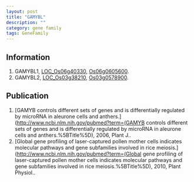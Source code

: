 ```yaml
---
layout: post
title: "GAMYBL"
description: ""
category: gene family
tags: GeneFamily
---
```


## Information
1. GAMYBL1, [LOC_Os06g40330](http://rice.plantbiology.msu.edu/cgi-bin/ORF_infopage.cgi?orf=LOC_Os06g40330), [Os06g0605600](http://rapdb.dna.affrc.go.jp/viewer/gbrowse_details/irgsp1?name=Os06g0605600).
2. GAMYBL2, [LOC_Os03g38210](http://rice.plantbiology.msu.edu/cgi-bin/ORF_infopage.cgi?orf=LOC_Os03g38210), [Os03g0578900](http://rapdb.dna.affrc.go.jp/viewer/gbrowse_details/irgsp1?name=Os03g0578900).

## Publication
1. [GAMYB controls different sets of genes and is differentially regulated by microRNA in aleurone cells and anthers.](http://www.ncbi.nlm.nih.gov/pubmed?term=(GAMYB controls different sets of genes and is differentially regulated by microRNA in aleurone cells and anthers.%5BTitle%5D), 2006, Plant J..
2. [Global gene profiling of laser-captured pollen mother cells indicates molecular pathways and gene subfamilies involved in rice meiosis.](http://www.ncbi.nlm.nih.gov/pubmed?term=(Global gene profiling of laser-captured pollen mother cells indicates molecular pathways and gene subfamilies involved in rice meiosis.%5BTitle%5D), 2010, Plant Physiol..


